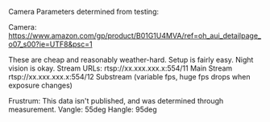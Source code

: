 Camera Parameters determined from testing:

Camera: https://www.amazon.com/gp/product/B01G1U4MVA/ref=oh_aui_detailpage_o07_s00?ie=UTF8&psc=1

These are cheap and reasonably weather-hard. Setup is fairly easy. Night vision is okay.
Stream URLs:
rtsp://xx.xxx.xxx.x:554/11 Main Stream
rtsp://xx.xxx.xxx.x:554/12 Substream (variable fps, huge fps drops when exposure changes)

Frustrum:
This data isn't published, and was determined through measurement.
Vangle: 55deg
Hangle: 95deg

